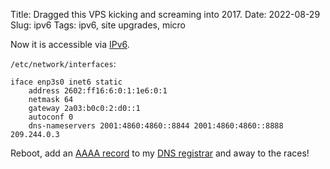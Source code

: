 Title: Dragged this VPS kicking and screaming into 2017.
Date: 2022-08-29
Slug: ipv6
Tags: ipv6, site upgrades, micro

Now it is accessible via [IPv6](https://en.wikipedia.org/wiki/IPv6).

`/etc/network/interfaces`:

```console
iface enp3s0 inet6 static
    address 2602:ff16:6:0:1:1e6:0:1
    netmask 64
    gateway 2a03:b0c0:2:d0::1
    autoconf 0
    dns-nameservers 2001:4860:4860::8844 2001:4860:4860::8888 209.244.0.3
```

Reboot, add an [AAAA record](https://support.dnsimple.com/articles/aaaa-record/) to my [DNS registrar](https://www.gandi.net/en) and away to the races!
